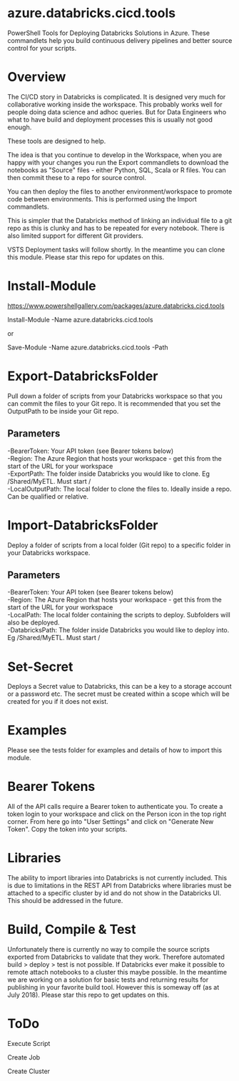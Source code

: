 # azure.databricks.cicd.tools
PowerShell Tools for Deploying Databricks Solutions in Azure. These commandlets help you build continuous delivery pipelines and better source control for your scripts.

# Overview
The CI/CD story in Databricks is complicated. It is designed very much for collaborative working inside the workspace. This probably works well for people doing data science and adhoc queries. But for Data Engineers who what to have build and deployment processes this is usually not good enough.

These tools are designed to help.<br>

The idea is that you continue to develop in the Workspace, when you are happy with your changes you run the Export commandlets to download the notebooks as "Source" files - either Python, SQL, Scala or R files. You can then commit these to a repo for source control. 

You can then deploy the files to another environment/workspace to promote code between environments. This is performed using the Import commandlets.

This is simpler that the Databricks method of linking an individual file to a git repo as this is clunky and has to be repeated for every notebook. There is also limited support for different Git providers.

VSTS Deployment tasks will follow shortly. In the meantime you can clone this module. Please star this repo for updates on this.

# Install-Module
https://www.powershellgallery.com/packages/azure.databricks.cicd.tools

Install-Module -Name azure.databricks.cicd.tools

or

Save-Module -Name azure.databricks.cicd.tools -Path <path>

# Export-DatabricksFolder
Pull down a folder of scripts from your Databricks workspace so that you can commit the files to your Git repo. It is recommended that you set the OutputPath to be inside your Git repo.

## Parameters
-BearerToken: Your API token (see Bearer tokens below)<br>
-Region: The Azure Region that hosts your workspace - get this from the start of the URL for your workspace<br>
-ExportPath: The folder inside Databricks you would like to clone. Eg /Shared/MyETL. Must start /<br>
-LocalOutputPath: The local folder to clone the files to. Ideally inside a repo. Can be qualified or relative.<br>

# Import-DatabricksFolder
Deploy a folder of scripts from a local folder (Git repo) to a specific folder in your Databricks workspace.

## Parameters
-BearerToken: Your API token (see Bearer tokens below)<br>
-Region: The Azure Region that hosts your workspace - get this from the start of the URL for your workspace<br>
-LocalPath: The local folder containing the scripts to deploy. Subfolders will also be deployed.<br>
-DatabricksPath: The folder inside Databricks you would like to deploy into. Eg /Shared/MyETL. Must start /<br>

# Set-Secret
Deploys a Secret value to Databricks, this can be a key to a storage account or a password etc. The secret must be created within a scope which will be created for you if it does not exist.

# Examples
Please see the tests folder for examples and details of how to import this module.

# Bearer Tokens
All of the API calls require a Bearer token to authenticate you. To create a token login to your workspace and click on the Person icon in the top right corner. From here go into "User Settings" and click on "Generate New Token". Copy the token into your scripts.

# Libraries
The ability to import libraries into Databricks is not currently included. This is due to limitations in the REST API from Databricks where libraries must be attached to a specific cluster by id and do not show in the Databricks UI. This should be addressed in the future.

# Build, Compile & Test
Unfortunately there is currently no way to compile the source scripts exported from Databricks to validate that they work. Therefore automated build > deploy > test is not possible. If Databricks ever make it possible to remote attach notebooks to a cluster this maybe possible. In the meantime we are working on a solution for basic tests and returning results for publishing in your favorite build tool. However this is someway off (as at July 2018). Please star this repo to get updates on this.

# ToDo
Execute Script

Create Job

Create Cluster


